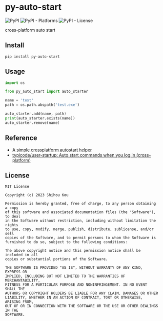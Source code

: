 # py-auto-start

![PyPI](https://img.shields.io/pypi/v/py-auto-start)
![PyPI - Platforms](https://img.shields.io/badge/platform-windows%20%7C%20macos%20%7C%20linux-lightgrey)
![PyPI - License](https://img.shields.io/pypi/l/py-auto-start)

cross-platform auto start

## Install

```
pip install py-auto-start
```

## Usage

```python
import os

from py_auto_start import auto_starter

name = 'test'
path = os.path.abspath('test.exe')

auto_starter.add(name, path)
print(auto_starter.exists(name))
auto_starter.remove(name)

```

## Reference

- [A simple crossplatform autostart helper](https://gist.github.com/kinkerl/301428)
- [typicode/user-startup: Auto start commands when you log in (cross-platform)](https://github.com/typicode/user-startup)

## License

```
MIT License

Copyright (c) 2023 Shihou Kou

Permission is hereby granted, free of charge, to any person obtaining a copy
of this software and associated documentation files (the "Software"), to deal
in the Software without restriction, including without limitation the rights
to use, copy, modify, merge, publish, distribute, sublicense, and/or sell
copies of the Software, and to permit persons to whom the Software is
furnished to do so, subject to the following conditions:

The above copyright notice and this permission notice shall be included in all
copies or substantial portions of the Software.

THE SOFTWARE IS PROVIDED "AS IS", WITHOUT WARRANTY OF ANY KIND, EXPRESS OR
IMPLIED, INCLUDING BUT NOT LIMITED TO THE WARRANTIES OF MERCHANTABILITY,
FITNESS FOR A PARTICULAR PURPOSE AND NONINFRINGEMENT. IN NO EVENT SHALL THE
AUTHORS OR COPYRIGHT HOLDERS BE LIABLE FOR ANY CLAIM, DAMAGES OR OTHER
LIABILITY, WHETHER IN AN ACTION OF CONTRACT, TORT OR OTHERWISE, ARISING FROM,
OUT OF OR IN CONNECTION WITH THE SOFTWARE OR THE USE OR OTHER DEALINGS IN THE
SOFTWARE.
```
